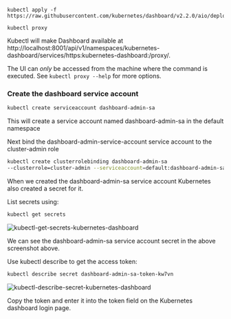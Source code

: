```
kubectl apply -f https://raw.githubusercontent.com/kubernetes/dashboard/v2.2.0/aio/deploy/recommended.yaml
```



```
kubectl proxy
```



Kubectl will make Dashboard available at http://localhost:8001/api/v1/namespaces/kubernetes-dashboard/services/https:kubernetes-dashboard:/proxy/.



The UI can *only* be accessed from the machine where the command is executed. See `kubectl proxy --help` for more options.



### Create the dashboard service account

```bash
kubectl create serviceaccount dashboard-admin-sa
```

This will create a service account named dashboard-admin-sa in the default namespace

Next bind the dashboard-admin-service-account service account to the cluster-admin role

```bash
kubectl create clusterrolebinding dashboard-admin-sa 
--clusterrole=cluster-admin --serviceaccount=default:dashboard-admin-sa
```

When we created the dashboard-admin-sa service account Kubernetes also created a secret for it.



List secrets using:

```bash
kubectl get secrets
```

![kubectl-get-secrets-kubernetes-dashboard](https://www.replex.io/hs-fs/hubfs/Blog%20images/kubectl-get-secrets-kubernetes-dashboard.png?width=749&name=kubectl-get-secrets-kubernetes-dashboard.png)

We can see the dashboard-admin-sa service account secret in the above screenshot above.

Use kubectl describe to get the access token:

```bash
kubectl describe secret dashboard-admin-sa-token-kw7vn
```

![kubectl-describe-secret-kubernetes-dashboard](https://www.replex.io/hs-fs/hubfs/Blog%20images/kubectl-describe-secret-kubernetes-dashboard.png?width=1086&name=kubectl-describe-secret-kubernetes-dashboard.png)

Copy the token and enter it into the token field on the Kubernetes dashboard login page.